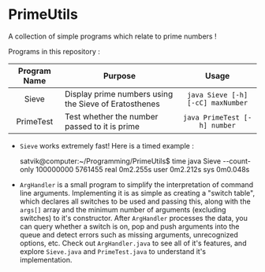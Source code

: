 # PrimeUtils
A collection of simple programs which relate to prime numbers !

Programs in this repository :

| Program Name  | Purpose                                               | Usage                                  |
| :------------:|-------------------------------------------------------|:--------------------------------------:|
| Sieve         | Display prime numbers using the Sieve of Eratosthenes | `java Sieve [-h] [-cC] maxNumber`      |
| PrimeTest     | Test whether the number passed to it is prime         | `java PrimeTest [-h] number`           |

+ `Sieve` works extremely fast! Here is a timed example :
    
    satvik@computer:~/Programming/PrimeUtils$ time java Sieve --count-only 100000000
    5761455
    real	0m2.255s
    user	0m2.212s
    sys		0m0.048s

* `ArgHandler` is a small program to simplify the interpretation of command line arguments. Implementing it is as
simple as creating a "switch table", which declares all switches to be used and passing this, along with the `args[]`
array and the minimum number of arguments (excluding switches) to it's constructor. After `ArgHandler` processes the data,
you can query whether a switch is on, pop and push arguments into the queue and detect errors such as missing 
arguments, unrecognized options, etc. Check out `ArgHandler.java` to see all of it's features, and explore 
`Sieve.java` and `PrimeTest.java` to understand it's implementation.
